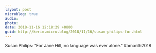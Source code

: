 ```yaml
---
layout: post
microblog: true
audio: 
photo: 
date: 2018-11-16 12:18:29 +0800
guid: http://kerim.micro.blog/2018/11/16/susan-philips-for.html
---
```

Susan Philips: "For Jane Hill, no language was ever alone." #amanth2018
